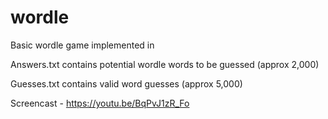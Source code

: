 # wordle
Basic wordle game implemented in 

Answers.txt contains potential wordle words to be guessed (approx 2,000)

Guesses.txt contains valid word guesses (approx 5,000)

Screencast - https://youtu.be/BqPvJ1zR_Fo 
